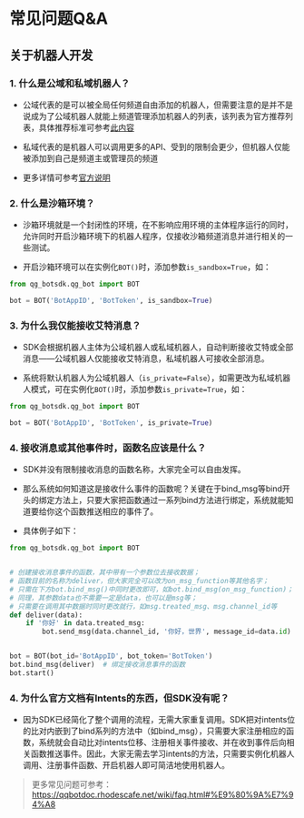 # 常见问题Q&A

## 关于机器人开发

### 1. 什么是公域和私域机器人？

-   公域代表的是可以被全局任何频道自由添加的机器人，但需要注意的是并不是说成为了公域机器人就能上频道管理添加机器人的列表，该列表为官方推荐列表，具体推荐标准可参考[此内容](https://qun.qq.com/qqweb/qunpro/share?_wv=3&_wwv=128&appChannel=share&inviteCode=1W4XSR8&appChannel=share&contentID=QPDs&businessType=2&from=181174&shareSource=5&biz=ka)

-   私域代表的是机器人可以调用更多的API、受到的限制会更少，但机器人仅能被添加到自己是频道主或管理员的频道

-   更多详情可参考[官方说明](https://qun.qq.com/qqweb/qunpro/share?_wv=3&_wwv=128&appChannel=share&inviteCode=1W4XSHL&appChannel=share&contentID=SmcF&businessType=2&from=181174&shareSource=5&biz=ka)

### 2. 什么是沙箱环境？

-   沙箱环境就是一个封闭性的环境，在不影响应用环境的主体程序运行的同时，允许同时开启沙箱环境下的机器人程序，仅接收沙箱频道消息并进行相关的一些测试。

-   开启沙箱环境可以在实例化`BOT()`时，添加参数`is_sandbox=True`，如：

```python
from qg_botsdk.qg_bot import BOT

bot = BOT('BotAppID', 'BotToken', is_sandbox=True)
```

### 3. 为什么我仅能接收艾特消息？

-   SDK会根据机器人主体为公域机器人或私域机器人，自动判断接收艾特或全部消息——公域机器人仅能接收艾特消息，私域机器人可接收全部消息。

-   系统将默认机器人为公域机器人（`is_private=False`），如需更改为私域机器人模式，可在实例化`BOT()`时，添加参数`is_private=True`，如：

```python
from qg_botsdk.qg_bot import BOT

bot = BOT('BotAppID', 'BotToken', is_private=True)
```

### 4. 接收消息或其他事件时，函数名应该是什么？

-   SDK并没有限制接收消息的函数名称，大家完全可以自由发挥。

-   那么系统如何知道这是接收什么事件的函数呢？关键在于bind_msg等bind开头的绑定方法上，只要大家把函数通过一系列bind方法进行绑定，系统就能知道要给你这个函数推送相应的事件了。

-   具体例子如下：

```python
from qg_botsdk.qg_bot import BOT


# 创建接收消息事件的函数，其中带有一个参数位去接收数据；
# 函数目前的名称为deliver，但大家完全可以改为on_msg_function等其他名字；
# 只需在下方bot.bind_msg()中同时更改即可，如bot.bind_msg(on_msg_function)；
# 同理，其参数data也不需要一定是data，也可以是msg等；
# 只需要在调用其中数据时同时更改就行，如msg.treated_msg、msg.channel_id等
def deliver(data):
    if '你好' in data.treated_msg:
        bot.send_msg(data.channel_id, '你好，世界', message_id=data.id)


bot = BOT(bot_id='BotAppID', bot_token='BotToken')
bot.bind_msg(deliver)  # 绑定接收消息事件的函数
bot.start()
```

### 4. 为什么官方文档有Intents的东西，但SDK没有呢？

-   因为SDK已经简化了整个调用的流程，无需大家重复调用。SDK把对intents位的比对内嵌到了bind系列的方法中（如bind_msg），只需要大家注册相应的函数，系统就会自动比对intents位移、注册相关事件接收、并在收到事件后向相关函数推送事件。因此，大家无需去学习intents的方法，只需要实例化机器人调用、注册事件函数、开启机器人即可简洁地使用机器人。

> 更多常见问题可参考：<https://qqbotdoc.rhodescafe.net/wiki/faq.html#%E9%80%9A%E7%94%A8>
